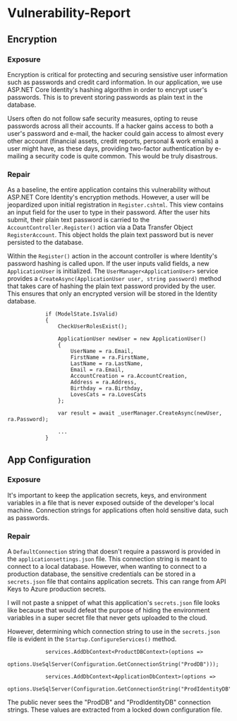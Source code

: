 # Vulnerability-Report

## Encryption
### Exposure

Encryption is critical for protecting and securing sensistive user information such as passwords and credit card information. In our application, we use ASP.NET Core Identity's hashing algorithm in order to encrypt user's passwords. This is to prevent storing passwords as plain text in the database.

Users often do not follow safe security measures, opting to reuse passwords across all their accounts. If a hacker gains access to both a user's password and e-mail, the hacker could gain access to almost every other account (financial assets, credit reports, personal & work emails) a user might have, as these days, providing two-factor authentication by e-mailing a security code is quite common. This would be truly disastrous.

### Repair

As a baseline, the entire application contains this vulnerability without ASP.NET Core Identity's encryption methods. However, a user will be jeopardized upon initial registration in `Register.cshtml`. This view contains an input field for the user to type in their password. After the user hits submit, their plain text password is carried to the `AccountController.Register()` action via a Data Transfer Object `RegisterAccount`. This object holds the plain text password but is never persisted to the database.

Within the `Register()` action in the account controller is where Identity's password hashing is called upon. If the user inputs valid fields, a new `ApplicationUser` is initialized. The `UserManager<ApplicationUser>` service provides a `CreateAsync(ApplicationUser user, string password)` method that takes care of hashing the plain text password provided by the user. This ensures that only an encrypted version will be stored in the Identity database.

```
            if (ModelState.IsValid)
            {
                CheckUserRolesExist();

                ApplicationUser newUser = new ApplicationUser()
                {
                    UserName = ra.Email,
                    FirstName = ra.FirstName,
                    LastName = ra.LastName,
                    Email = ra.Email,
                    AccountCreation = ra.AccountCreation,
                    Address = ra.Address,
                    Birthday = ra.Birthday,
                    LovesCats = ra.LovesCats
                };

                var result = await _userManager.CreateAsync(newUser, ra.Password);

				...
			}
```

## App Configuration
### Exposure

It's important to keep the application secrets, keys, and environment variables in a file that is never exposed outside of the developer's local machine. Connection strings for applications often hold sensitive data, such as passwords.

### Repair

A `DefaultConnection` string that doesn't require a password is provided in the `applicationsettings.json` file. This connection string is meant to connect to a local database. However, when wanting to connect to a production database, the sensitive credentials can be stored in a `secrets.json` file that contains application secrets. This can range from API Keys to Azure production secrets.

I will not paste a snippet of what this application's `secrets.json` file looks like because that would defeat the purpose of hiding the environment variables in a super secret file that never gets uploaded to the cloud.

However, determining which connection string to use in the `secrets.json` file is evident in the `Startup.ConfigureServices()` method.

```
            services.AddDbContext<ProductDBContext>(options =>
            options.UseSqlServer(Configuration.GetConnectionString("ProdDB")));

            services.AddDbContext<ApplicationDbContext>(options =>
            options.UseSqlServer(Configuration.GetConnectionString("ProdIdentityDB")));

```

The public never sees the "ProdDB" and "ProdIdentityDB" connection strings. These values are extracted from a locked down configuration file.